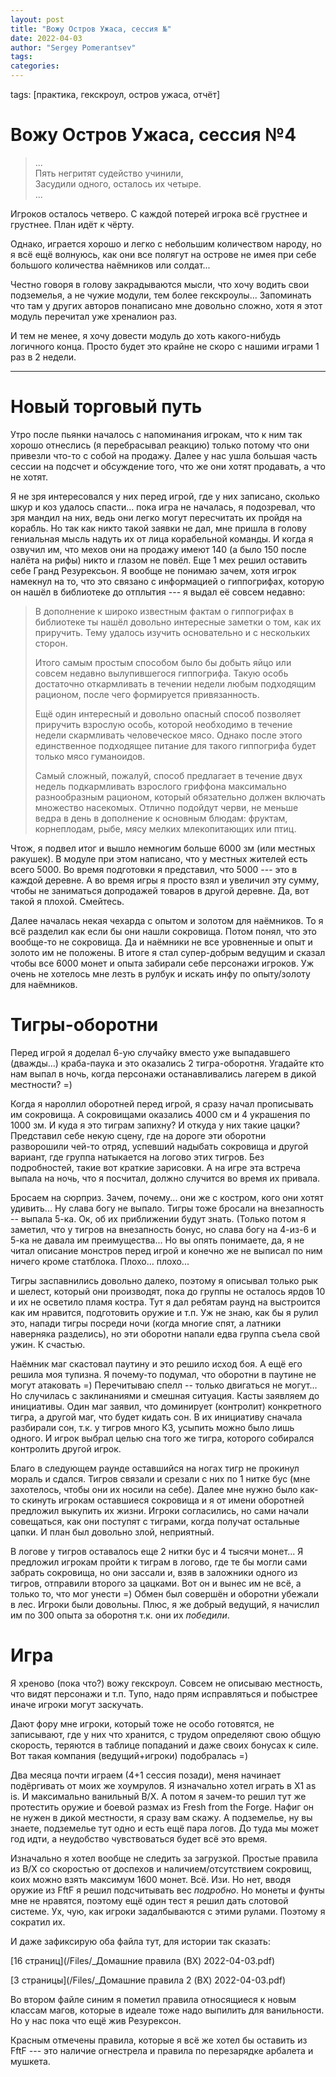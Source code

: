 ```yaml
---
layout: post
title: "Вожу Остров Ужаса, сессия №"
date: 2022-04-03
author: "Sergey Pomerantsev"
tags:
categories:
---
```

tags: [практика, гекскроул, остров ужаса, отчёт]

# Вожу Остров Ужаса, сессия №4

> ...  
> Пять негритят судейство учинили,  
> Засудили одного, осталось их четыре.  
> ...

Игроков осталось четверо. С каждой потерей игрока всё грустнее и грустнее. План идёт к чёрту.

Однако, играется хорошо и легко с небольшим количеством народу, но я всё ещё волнуюсь, как они все полягут на острове не имея при себе большого количества наёмников или солдат...

Честно говоря в голову закрадываются мысли, что хочу водить свои подземелья, а не чужие модули, тем более гекскроулы... Запоминать что там у других авторов понаписано мне довольно сложно, хотя я этот модуль перечитал уже хреналион раз.

И тем не менее, я хочу довести модуль до хоть какого-нибудь логичного конца. Просто будет это крайне не скоро с нашими играми 1 раз в 2 недели.

---

# Новый торговый путь

Утро после пьянки началось с напоминания игрокам, что к ним так хорошо отнеслись (я перебрасывал реакцию) только потому что они привезли что-то с собой на продажу. Далее у нас ушла большая часть сессии на подсчет и обсуждение того, что же они хотят продавать, а что не хотят.

Я не зря интересовался у них перед игрой, где у них записано, сколько шкур и коз удалось спасти... пока игра не началась, я подозревал, что зря мандил на них, ведь они легко могут пересчитать их пройдя на корабль. Но так как никто такой заявки не дал, мне пришла в голову гениальная мысль надуть их от лица корабельной команды. И когда я озвучил им, что мехов они на продажу имеют 140 (а было 150 после налёта на рифы) никто и глазом не повёл. Еще 1 мех решил оставить себе Гранд Резурексьон. Я вообще не понимаю зачем, хотя игрок намекнул на то, что это связано с информацией о гиппогрифах, которую он нашёл в библиотеке до отплытия --- я выдал её совсем недавно:

> В дополнение к широко известным фактам о гиппогрифах в библиотеке ты нашёл довольно интересные заметки о том, как их приручить. Тему удалось изучить основательно и с нескольких сторон.
> 
> Итого самым простым способом было бы добыть яйцо или совсем недавно вылупившегося гиппогрифа. Такую особь достаточно откармливать в течении недели любым подходящим рационом, после чего формируется привязанность.
> 
> Ещё один интересный и довольно опасный способ позволяет приручить взрослую особь, которой необходимо в течение недели скармливать человеческое мясо. Однако после этого единственное подходящее питание для такого гиппогрифа будет только мясо гуманоидов.
> 
> Самый сложный, пожалуй, способ предлагает в течение двух недель подкармливать взрослого гриффона максимально разнообразным рационом, который обязательно должен включать множество насекомых. Отлично подойдут черви, не меньше ведра в день в дополнение к основным блюдам: фруктам, корнеплодам, рыбе, мясу мелких млекопитающих или птиц.

Чтож, я подвел итог и вышло немногим больше 6000 зм (или местных ракушек). В модуле при этом написано, что у местных жителей есть всего 5000. Во время подготовки я представил, что 5000 --- это в каждой деревне. А во время игры я просто взял и увеличил эту сумму, чтобы не заниматься допродажей товаров в другой деревне. Да, вот такой я плохой. Смейтесь.

Далее началась некая чехарда с опытом и золотом для наёмников. То я всё разделил как если бы они нашли сокровища. Потом понял, что это вообще-то не сокровища. Да и наёмники не все уровненные и опыт и золото им не положены. В итоге я стал супер-добрым ведущим и сказал чтобы все 6000 монет и опыта забирали себе персонажи игроков. Уж очень не хотелось мне лезть в рулбук и искать инфу по опыту/золоту для наёмников.

# Тигры-оборотни

Перед игрой я доделал 6-ую случайку вместо уже выпадавшего (дважды...) краба-паука и это оказались 2 тигра-оборотня. Угадайте кто нам выпал в ночь, когда персонажи останавливались лагерем в дикой местности? =)

Когда я нароллил оборотней перед игрой, я сразу начал прописывать им сокровища. А сокровищами оказались 4000 см и 4 украшения по 1000 зм. И куда я это тиграм запихну? И откуда у них такие цацки? Представил себе некую сцену, где на дороге эти оборотни разворошили чей-то отряд, успевший надыбать сокровища и другой вариант, где группа натыкается на логово этих тигров. Без подробностей, такие вот краткие зарисовки. А на игре эта встреча выпала на ночь, что я посчитал, должно случится во время их привала.

Бросаем на сюрприз. Зачем, почему... они же с костром, кого они хотят удивить... Ну слава богу не выпало. Тигры тоже бросали на внезапность -- выпала 5-ка. Ок, об их приближении будут знать. (Только потом я заметил, что у тигров на внезапность бонус, но слава богу на 4-из-6 и 5-ка не давала им преимущества... Но вы опять понимаете, да, я не читал описание монстров перед игрой и конечно же не выписал по ним ничего кроме статблока. Плохо... плохо...

Тигры заспавнились довольно далеко, поэтому я описывал только рык и шелест, который они производят, пока до группы не осталось ярдов 10 и их не осветило пламя костра. Тут я дал ребятам раунд на выстроится как им нравится, подготовить оружие и т.п. Уж не знаю, как бы я рулил это, напади тигры посреди ночи (когда многие спят, а латники наверняка разделись), но эти оборотни напали едва группа съела свой ужин. К счастью.

Наёмник маг скастовал паутину и это решило исход боя. А ещё его решила моя тупизна. Я почему-то подумал, что оборотни в паутине не могут атаковать =) Перечитываю спелл -- только двигаться не могут...  Но случилась с заклинаниями и смешная ситуация. Касты заявляем до инициативы. Один маг заявил, что доминирует (контролит) конкретного тигра, а другой маг, что будет кидать сон. В их инициативу сначала разбирали сон, т.к. у тигров много КЗ, усыпить можно было лишь одного. И игрок выбрал целью сна того же тигра, которого собирался контролить другой игрок.

Благо в следующем раунде оставшийся на ногах тигр не прокинул мораль и сдался. Тигров связали и срезали с них по 1 нитке бус (мне захотелось, чтобы они их носили на себе). Далее мне нужно было как-то скинуть игрокам оставшиеся сокровища и я от имени оборотней предложил выкупить их жизни. Игроки согласились, но сами начали совещаться, как они поступят с тиграми, когда получат остальные цапки. И план был довольно злой, неприятный.

В логове у тигров оставалось еще 2 нитки бус и 4 тысячи монет... Я предложил игрокам пройти к тиграм в логово, где те бы могли сами забрать сокровища, но они зассали и, взяв в заложники одного из тигров, отправили второго за цацками. Вот он и вынес им не всё, а только то, что мог унести =) Обмен был совершён и оборотни убежали в лес. Игроки были довольны. Плюс, я же добрый ведущий, я начислил им по 300 опыта за оборотня т.к. они их *победили*.

# Игра

Я хреново (пока что?) вожу гекскроул. Совсем не описываю местность, что видят персонажи и т.п. Тупо, надо прям исправляться и побыстрее иначе игроки могут заскучать.

Дают фору мне игроки, который тоже не особо готовятся, не записывают, где у них что хранится, с трудом определяют свою общую скорость, теряются в таблице попаданий и даже своих бонусах к силе. Вот такая компания (ведущий+игроки) подобралась =)

Два месяца почти играем (4+1 сессия позади), меня начинает подёргивать от моих же хоумрулов. Я изначально хотел играть в Х1 as is. И максимально ванильный B/X. А потом я зачем-то решил тут же протестить оружие и боевой размах из Fresh from the Forge. Нафиг он не нужен в дикой местности, я сразу вам скажу. А подземелье, ну вы знаете, подземелье тут одно и есть ещё пара логов. До туда мы может год идти, а неудобство чувствоваться будет всё это время.

Изначально я хотел вообще не следить за загрузкой. Простые правила из B/X со скоростью от доспехов и наличием/отсутствием сокровищ, коих можно взять максимум 1600 монет. Всё. Изи. Но нет, вводя оружие из FftF я решил подсчитывать вес *подробно*. Но монеты и фунты мне не нравятся, поэтому ещё один тест я решил дать слотовой системе. Ух, чую, как игроки задалбываются с этими рулами. Поэтому я сократил их.

И даже зафиксирую оба файла тут, для истории так сказать:

[16 страниц](/Files/_Домашние правила (BX) 2022-04-03.pdf)

[3 страницы](/Files/_Домашние правила 2 (BX) 2022-04-03.pdf)

Во втором файле синим я пометил правила относящиеся к новым классам магов, которые в идеале тоже надо выпилить для ванильности. Но у нас пока что ещё жив Резурексон.

Красным отмечены правила, которые я всё же хотел бы оставить из FftF --- это наличие огнестрела и правила по перезарядке арбалета и мушкета.
